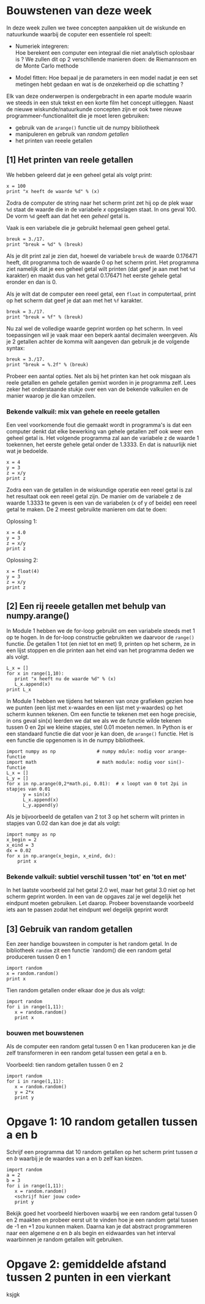 
# Bouwstenen van deze week

In deze week zullen we twee concepten aanpakken uit de wiskunde en natuurkunde waarbij de coputer een essentiele rol speelt:

  - Numeriek integreren:       
    Hoe berekent een computer een integraal die niet analytisch oplosbaar is ?	We zullen dit op 2 verschillende manieren doen: de Riemannsom en de Monte Carlo methode 

  - Model fitten:
    Hoe bepaal je de parameters in een model nadat je een set metingen hebt gedaan en wat is de onzekerheid op die schatting ?

Elk van deze onderwerpen is ondergebracht in een aparte module waarin we steeds in een stuk tekst en een korte film het concept uitleggen. Naast de nieuwe wiskunde/natuurkunde concepten zijn er ook twee nieuwe programmeer-functionaliteit die je moet leren gebruiken: 

   - gebruik van de `arange()` functie uit de numpy bibliotheek
   - manipuleren en gebruik van *random getallen*
   - het printen van reeele getallen

## [1] Het printen van reele getallen

We hebben geleerd dat je een geheel getal als volgt print:

    x = 100
    print "x heeft de waarde %d" % (x)

Zodra de computer de string naar het scherm print zet hij op de plek waar `%d` staat de waarde die in de variabele *x* opgeslagen staat. In ons geval 100. De vorm `%d` geeft aan dat het een *geheel* getal is.

Vaak is een variabele die je gebruikt helemaal geen geheel getal.

    breuk = 3./17.
    print "breuk = %d" % (breuk)

Als je dit print zal je zien dat, hoewel de variabele `breuk` de waarde 0.176471 heeft, dit programma toch de waarde 0 op het scherm print. Het programma ziet namelijk dat je een geheel getal wilt printen (dat geef je aan met het `%d` karakter) en maakt dus van het getal 0.176471 het eerste gehele getal eronder en dan is 0.

Als je wilt dat de computer een reeel getal, een `float` in computertaal, print op het scherm dat geef je dat aan met het `%f` karakter.

    breuk = 3./17.
    print "breuk = %f" % (breuk)

Nu zal wel de volledige waarde geprint worden op het scherm. In veel toepassingen wil je vaak maar een beperk aantal decimalen weergeven. Als je 2 getallen achter de komma wilt aangeven dan gebruik je de volgende syntax:

    breuk = 3./17.
    print "breuk = %.2f" % (breuk)

Probeer een aantal opties. Net als bij het printen kan het ook misgaan als reele getallen en gehele getallen gemixt worden in je programma zelf. Lees zeker het onderstaande stukje over een van de bekende valkuilen en de manier waarop je die kan omzeilen.

### Bekende valkuil: mix van gehele en reeele getallen

Een veel voorkomende fout die gemaakt wordt in programma's is dat een computer denkt dat elke bewerking van gehele getallen zelf ook weer een geheel getal is. Het volgende programma zal aan de variabele z de waarde 1 toekennen, het eerste gehele getal onder de 1.3333. En dat is natuurlijk niet wat je bedoelde.

    x = 4
    y = 3
    z = x/y
    print z

Zodra een van de getallen in de wiskundige operatie een reeel getal is zal het resultaat ook een reeel getal zijn. De manier om de variabele z de waarde 1.3333 te geven is een van de variabelen (x of y of beide) een reeel getal te maken. De 2 meest gebruikte manieren om dat te doen:

Oplossing 1:

    x = 4.0
    y = 3
    z = x/y
    print z

Oplossing 2:

    x = float(4)
    y = 3
    z = x/y
    print z




## [2] Een rij reeele getallen met behulp van numpy.arange()

In Module 1 hebben we de for-loop gebruikt om een variabele steeds met 1 op te hogen. In de for-loop constructie gebruikten we daarvoor de `range()` functie. De getallen 1 tot (en niet tot en met) 9, printen op het scherm, ze in een lijst stoppen en die printen aan het eind van het programma deden we als volgt.

    L_x = []
    for x in range(1,10):
	   print "x heeft nu de waarde %d" % (x)
	   L_x.append(x)
	print L_x


In Module 1 hebben we tijdens het tekenen van onze grafieken gezien hoe we punten (een lijst met x-waardes en een lijst met y-waardes) op het scherm kunnen tekenen. Om een functie te tekenen met een hoge precisie, in ons geval sin(x) leerden we dat we als we de functie wilde tekenen tussen 0 en 2pi we kleine stapjes, stel 0.01 moeten nemen. In Python is er een standaard functie die dat voor je kan doen, de `arange()` functie. Het is een functie die opgenomen is in de numpy bibliotheek.

	import numpy as np               # numpy mdule: nodig voor arange-functie
	import math                      # math module: nodig voor sin()-functie
	L_x = []
	L_y = []
	for x in np.arange(0,2*math.pi, 0.01):  # x loopt van 0 tot 2pi in stapjes van 0.01
          y = sin(x)
		  L_x.append(x)
		  L_y.append(y)
		  

Als je bijvoorbeeld de getallen van 2 tot 3 op het scherm wilt printen in stapjes van 0.02 dan kan doe je dat als volgt:

    import numpy as np
	x_begin = 2
	x_eind = 3
    dx = 0.02
	for x in np.arange(x_begin, x_eind, dx):
	    print x
		  
### Bekende valkuil: subtiel verschil tussen 'tot' en 'tot en met'

In het laatste voorbeeld zal het getal 2.0 wel, maar het getal 3.0 niet op het scherm geprint worden. In een van de opgaves zal je wel degelijk het eindpunt moeten gebruiken. Let daarop. Probeer bovenstaande voorbeeld iets aan te passen zodat het eindpunt wel degelijk geprint wordt 		  
		 
## [3] Gebruik van random getallen

Een zeer handige bouwsteen in computer is het random getal. In de bibliotheek `random` zit een functie `random() die een random getal produceren tussen 0 en 1

    import random 
    x = random.random()
    print x

Tien random getallen onder elkaar doe je dus als volgt:

    import random 
    for i in range(1,11):
       x = random.random()
       print x


###  bouwen met bouwstenen

Als de computer een random getal tussen 0 en 1 kan produceren kan je die zelf transformeren in een random getal tussen een getal a en b.

Voorbeeld: tien random getallen tussen 0 en 2

    import random 
    for i in range(1,11):
       x = random.random()
       y = 2*x
       print y


# Opgave 1: 10 random getallen tussen a en b

Schrijf een programma dat 10 random getallen op het scherm print tussen *a* en *b* waarbij je de waardes van a en b zelf kan kiezen.

    import random 
    a = 2
	b = 3 
    for i in range(1,11):
       x = random.random()
       <schrijf hier jouw code>
       print y

Bekijk goed het voorbeeld hierboven waarbij we een random getal tussen 0 en 2 maakten en probeer eerst uit te vinden hoe je een random getal tussen de -1 en +1 zou kunnen maken. Daarna kan je dat abstract programmeren naar een algemene *a* en *b* als begin en eidwaardes van het interval waarbinnen je random getallen wilt gebruiken.


#  Opgave 2: gemiddelde afstand tussen 2 punten in een vierkant


ksjgk










